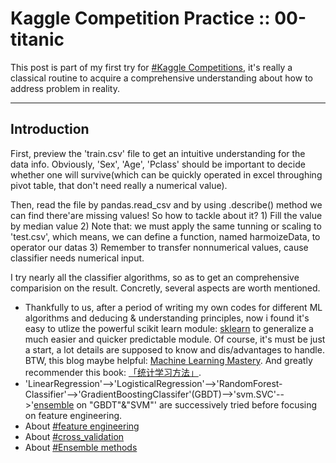 # Kaggle Competition Practice :: 00-titanic

This post is part of my first try for [#Kaggle Competitions](https://www.kaggle.com/competitions), 
it's really a classical routine to acquire a comprehensive understanding about how to address problem in reality. 

---

## Introduction
First, preview the 'train.csv' file to get an intuitive understanding for the data info.
Obviously, 'Sex', 'Age', 'Pclass' should be important to decide whether one will survive(which 
can be quickly operated in excel throughing pivot table, that don't need really a numerical value).

Then, read the file by pandas.read_csv and by using .describe() method we can find there'are missing
values! So how to tackle about it? 1) Fill the value by median value 2) Note that: we must apply the 
same tunning or scaling to 'test.csv', which means, we can define a function, named harmoizeData, to 
operator our datas 3) Remember to transfer nonnumerical values, cause classifier needs numerical input.

I try nearly all the classifier algorithms, so as to get an comprehensive comparision on the 
result. Concretly, several aspects are worth mentioned.
- Thankfully to us, after a period of writing 
my own codes for different ML algorithms and deducing & understanding principles, now i found it's easy 
to utlize the powerful scikit learn module: [sklearn](http://scikit-learn.org/stable/index.html) to generalize
a much easier and quicker predictable module. Of course, it's must be just a start, a lot details are
supposed to know and dis/advantages to handle. BTW, this blog maybe helpful: [Machine Learning Mastery](http://machinelearningmastery.com/blog). And greatly recommender this book: [「统计学习方法」](http://book.douban.com/subject/10590856/).
- 'LinearRegression'-->'LogisticalRegression'-->'RandomForest-
Classifier'-->'GradientBoostingClassifer'(GBDT)-->'svm.SVC'-->'[ensemble](http://www.scholarpedia.org/article/Ensemble_learning)
on "GBDT"&"SVM"' are successively tried before focusing on feature engineering. 
- About [#feature engineering](https://getpocket.com/a/read/723691867)
- About [#cross_validation](http://scikit-learn.org/stable/modules/cross_validation.html#cross-validation)
- About [#Ensemble methods](http://www.scholarpedia.org/article/Ensemble_learning)


